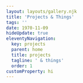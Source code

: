 ```yaml
---
layout: layouts/gallery.njk
title: 'Projects & Things'
tags: ''
date: 1970-11-09
hideUpdate: true
eleventyNavigation:
  key: projects
  parent: home
  title: projects
  tagline: ' & things'
  order: 1
customProperty: hi
---
```

